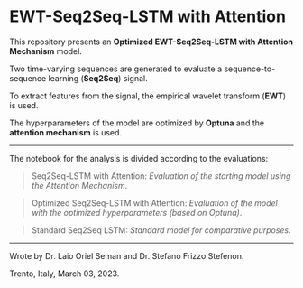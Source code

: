 # EWT-Seq2Seq-LSTM with Attention

This repository presents an **Optimized EWT-Seq2Seq-LSTM with Attention Mechanism** model.

Two time-varying sequences are generated to evaluate a sequence-to-sequence learning (**Seq2Seq**) signal.

To extract features from the signal, the empirical wavelet transform (**EWT**) is used.

The hyperparameters of the model are optimized by **Optuna** and the **attention mechanism** is used.

---

The notebook for the analysis is divided according to the evaluations:

> Seq2Seq-LSTM with Attention: _Evaluation of the starting model using the Attention Mechanism_.

> Optimized Seq2Seq-LSTM with Attention: _Evaluation of the model with the optimized hyperparameters (based on Optuna)_.

> Standard Seq2Seq LSTM: _Standard model for comparative purposes_.

---

Wrote by Dr. Laio Oriel Seman and Dr. Stefano Frizzo Stefenon.

Trento, Italy, March 03, 2023.
